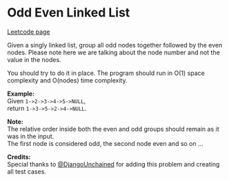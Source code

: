 # Odd Even Linked List
[Leetcode page](https://leetcode.com/problems/odd-even-linked-list/description)

Given a singly linked list, group all odd nodes together followed by the even
nodes. Please note here we are talking about the node number and not the value
in the nodes.

You should try to do it in place. The program should run in O(1) space
complexity and O(nodes) time complexity.

**Example:**  
Given `1->2->3->4->5->NULL`,  
return `1->3->5->2->4->NULL`.

**Note:**  
The relative order inside both the even and odd groups should remain as it was
in the input.  
The first node is considered odd, the second node even and so on ...

**Credits:**  
Special thanks to
[@DjangoUnchained](https://leetcode.com/discuss/user/DjangoUnchained) for
adding this problem and creating all test cases.

